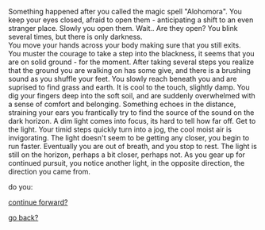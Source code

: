 Something happened after you called the magic spell "Alohomora".
You keep your eyes closed, afraid to open them - anticipating a
shift to an even stranger place.  Slowly you open them.  Wait.. 
Are they open?  You blink several times, but there is only darkness.  
You move your hands across your body making sure that you still exits.  
You muster the courage to take a step into the blackness, it seems that 
you are on solid ground - for the moment.  After taking several 
steps you realize that the ground you are walking on has some give,
and there is a brushing sound as you shuffle your feet.  You slowly 
reach beneath you and are suprised to find grass and earth.  It 
is cool to the touch, slightly damp.  You dig your fingers deep 
into the soft soil, and are suddenly overwhelmed with a sense of
comfort and belonging.  Something echoes in the distance, straining 
your ears you frantically try to find the source of the sound on 
the dark horizon.  A dim light comes into focus, its hard to tell 
how far off.  Get to the light. Your timid steps quickly turn 
into a jog, the cool moist air is invigorating.  The light 
doesn't seem to be getting any closer, you begin to run faster.
Eventually you are out of breath, and you stop to rest.  The 
light is still on the horizon, perhaps a bit closer, perhaps 
not.  As you gear up for continued pursuit, you notice another 
light, in the opposite direction, the direction you came from.  

do you:

[continue forward?](continue-forward/Forward.md)

[go back?](go-back/goBack.md)

